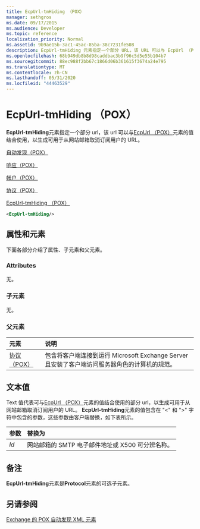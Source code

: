 ```yaml
---
title: EcpUrl-tmHiding （POX）
manager: sethgros
ms.date: 09/17/2015
ms.audience: Developer
ms.topic: reference
localization_priority: Normal
ms.assetid: 9b9ae15b-3ac1-45ac-85ba-38c7231fe508
description: EcpUrl-tmHiding 元素指定一个部分 URL，该 URL 可以与 EcpUrl （POX）元素的值结合使用，以生成可用于从网站邮箱取消订阅用户的 URL。
ms.openlocfilehash: 68b949db8b8d98caddbac3b9f96c5d5e55b104b7
ms.sourcegitcommit: 88ec988f2bb67c1866d06b361615f3674a24e795
ms.translationtype: MT
ms.contentlocale: zh-CN
ms.lasthandoff: 05/31/2020
ms.locfileid: "44463529"
---
```

# <a name="ecpurl-tmhiding-pox"></a>EcpUrl-tmHiding （POX）

**EcpUrl-tmHiding**元素指定一个部分 url，该 url 可以与[EcpUrl （POX）](ecpurl-pox.md)元素的值结合使用，以生成可用于从网站邮箱取消订阅用户的 URL。 
  
[自动发现（POX）](autodiscover-pox.md)
  
[响应（POX）](response-pox.md)
  
[帐户（POX）](account-pox.md)
  
[协议（POX）](protocol-pox.md)
  
[EcpUrl-tmHiding （POX）](ecpurl-tmhiding-pox.md)
  
```XML
<EcpUrl-tmHiding/>
```

## <a name="attributes-and-elements"></a>属性和元素

下面各部分介绍了属性、子元素和父元素。
  
### <a name="attributes"></a>Attributes

无。
  
### <a name="child-elements"></a>子元素

无。
  
### <a name="parent-elements"></a>父元素

|**元素**|**说明**|
|:-----|:-----|
|[协议（POX）](protocol-pox.md) <br/> |包含将客户端连接到运行 Microsoft Exchange Server 且安装了客户端访问服务器角色的计算机的规范。  <br/> |
   
## <a name="text-value"></a>文本值

Text 值代表可与[EcpUrl （POX）](ecpurl-pox.md)元素的值结合使用的部分 url，以生成可用于从网站邮箱取消订阅用户的 URL。 **EcpUrl-tmHiding**元素的值包含在 "<" 和 ">" 字符中包含的参数，这些参数由客户端替换，如下表所示。 
  
|**参数**|**替换为**|
|:-----|:-----|
| _Id_ <br/> |网站邮箱的 SMTP 电子邮件地址或 X500 可分辨名称。  <br/> |
   
## <a name="remarks"></a>备注

**EcpUrl-tmHiding**元素是**Protocol**元素的可选子元素。 
  
## <a name="see-also"></a>另请参阅



[Exchange 的 POX 自动发现 XML 元素](pox-autodiscover-xml-elements-for-exchange.md)

